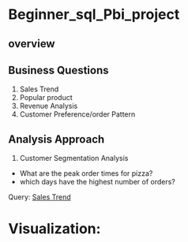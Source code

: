 # Beginner_sql_Pbi_project

## overview


## Business Questions
1. Sales Trend
2. Popular product
3. Revenue Analysis
4. Customer Preference/order Pattern

## Analysis Approach

1. Customer Segmentation Analysis
- What are the peak order times for pizza?
- which days have the highest number of orders?

Query: [Sales Trend](salestrend.sql)

# Visualization:

